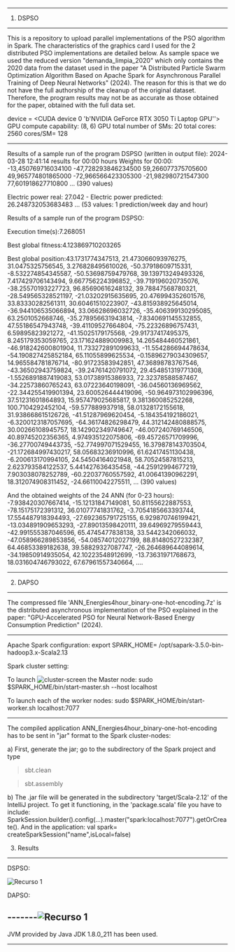 --------------------------------
1. DSPSO
--------------------------------
This is a repository to upload parallel implementations of the PSO algorithm in Spark. The
characteristics of the graphics card I used for the 2 distributed PSO implementations are detailed below. As sample space we used the reduced version "demanda_limpia_2020" which only contains the 2020 data from the dataset used in the paper "A Distributed Particle Swarm Optimization Algorithm Based on Apache Spark for Asynchronous Parallel Training of Deep Neural Networks" (2024). The reason for this is that we do not have the full authorship of the cleanup of the original dataset. Therefore, the program results may not be as accurate as those obtained for the paper, obtained with the full data set.

device = <CUDA device 0 'b'NVIDIA GeForce RTX 3050 Ti Laptop GPU''>
GPU compute capability:  (8, 6)
GPU total number of SMs:  20
total cores:  2560
cores/SM=  128

-----------------------------
Results of a sample run of the program DSPSO (written in output file):
2024-03-28 12:41:14
results for 00:00 hours
Weights for 00:00: -13,450769716034100	-47,728293846234500	59,266077375705600	49,965774801865000	-72,966566423305300	-21,982980721547300	77,601918627710800
 ... (390 values)

Electric power real: 27.042 - Electric power predicted: 26.248732053683483   ... (53 values: 1 prediction/week day and hour)

Results of a sample run of the program DSPSO:

Execution time(s):7.268051  

Best global fitness:4.123869710203265

Best global position:43.1731774347513, 21.473066093976275, 31.0475325756545, 3.276828495610026, -50.37918609715331, -8.532274854345587, -50.53698759479768, 39.139713249493326, 7.417429706143494, 9.667756224396852, -39.719196020735076, -38.25570193227723, 96.85690616248132, 39.78847568780321, -28.549565328521197, -21.03202915635695, 20.476994352601576, 33.83330282561311, 30.60461510223907, -43.815938925645014, -36.944106535066894, 33.06628696032726, -35.406399130295085, 63.2501052668746, -35.278956631943814, -7.8340691145532855, 47.55186547943748, -39.41109527664804, -75.22326896757431, 6.59895823921272, -41.15025179175568, -29.91737417495375, 8.245179353059765, 23.171624889009983, 14.265484460521861, -46.918242600801904, 11.733272891099633, -11.554286694478634, -54.190827425852184, 65.11055899625534, -0.15896279034309657, 14.965584781876714, -80.91723583942851, 47.36898783767546, -43.36502943759824, -39.24761420791072, 29.454851319771308, -1.5526891887419083, 53.01738915386933, 72.32378588587467, -34.22573860765243, 63.07223640198091, -36.04560136969562, -22.344255419901394, 23.600526444419096, -50.964973102996396, 37.51231601864893, 15.957479025685817, 9.381360085252268, 100.7104292452104, -59.577889937918, 58.01328172155618, 31.938668615126726, -41.51287969620454, -5.184354192186021, -6.3200123187057695, -64.36174826298479, 44.312142480888575, 30.00266108945757, 18.142902349749647, -46.007240769146506, 40.89745202356365, 4.974935122075806, -69.45726571709996, -36.27700749443735, -52.774997071529455, 16.379878143703504, -21.172684997430217, 58.05683236910996, 61.62417451130438, -6.200613170994105, 24.54504164021948, 58.70524587815213, 2.623793584122537, 5.441427636435458, -44.25912994677219, 7.903038078252789, -60.22037760557592, 41.00641390962291, 18.312074908311452, -24.66110042275511, ... (390 values)

And the obtained weights of the 24 ANN (for 0-23 hours):
-7.938420307667414, -15.12131847149081, 50.81155622887553, -78.15175172391312, 36.01077741831762, -3.7054185663393744, 17.554487918394493, -27.692365791725155, 6.929870746199421, -13.034891909653293, -27.89013598420111, 39.64969279559443, -42.991555387046596, 65.4745477838138, 33.5442342066032, -47.058966289853856, -54.08574012027199, 88.81480527232387, 64.46853389182638, 39.58829327087747, -26.264689644089614, -34.19850914935054, 42.10223548912699, -13.73631971768673, 18.031604746793022, 67.67961557340664, ....

--------------------------------
2. DAPSO
--------------------------------
The compressed file 'ANN_Energies4hour_binary-one-hot-encoding.7z' is the distributed asynchronous implementation of the PSO explained in the paper:  "GPU-Accelerated PSO for Neural Network-Based Energy Consumption Prediction" (2024).

-------------------------

Apache Spark configuration:
export SPARK_HOME= /opt/sapark-3.5.0-bin-hadoop3.x-Scala2.13

Spark cluster setting:

To launch ![cluster-screen](https://github.com/mcapeltu/PSO_Spark_Scala/assets/12482867/ab3a9050-f4e4-4abd-ac51-fa56e37a303a)
the Master node: sudo $SPARK_HOME/bin/start-master.sh --host localhost

To launch each of the worker nodes: sudo $SPARK_HOME/bin/start-worker.sh localhost:7077

-------------------------------------------
The compiled application ANN_Energies4hour_binary-one-hot-encoding has to be sent in "jar" format to the Spark cluster-nodes:

a) First, generate the jar; go to the subdirectory of the Spark project and type 
>sbt.clean

>sbt.assembly

b) The .jar file will be generated in the subdirectory 'target/Scala-2.12' of the IntelliJ project. To get it functioning, in the 'package.scala' file you have to include:
SparkSession.builder().config(...).master("spark:localhost:7077").getOrCreate().
And in the application: val spark= createSparkSession("name",isLocal=false)

3. Results
---------------------------------------
DSPSO:

![Recurso 1](https://github.com/mcapeltu/PSO_Spark_Scala/assets/12482867/4cebf9bc-e315-4698-87ef-c8ce9085f782)

DAPSO:



-------![Recurso 1](https://github.com/mcapeltu/PSO_Spark_Scala/assets/12482867/fb6883d4-28cb-4008-9521-0c4b4dbfcef5)
------------------
 JVM provided by Java JDK 1.8.0_211 has been used.

---------------------



